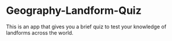 # Geography-Landform-Quiz
This is an app that gives you a brief quiz to test your knowledge of landforms across the world.

